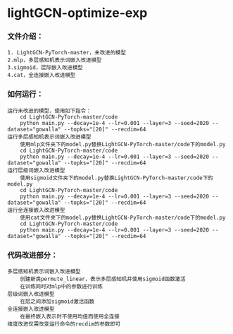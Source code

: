 # lightGCN-optimize-exp

### 文件介绍：
    1. LightGCN-PyTorch-master，未改进的模型
    2.mlp，多层感知机表示词嵌入改进模型
    3.sigmoid，层际嵌入改进模型
    4.cat，全连接嵌入改进模型

### 如何运行：
    运行未改进的模型，使用如下指令：
        cd LightGCN-PyTorch-master/code
        python main.py --decay=1e-4 --lr=0.001 --layer=3 --seed=2020 --dataset="gowalla" --topks="[20]" --recdim=64
    运行多层感知机表示词嵌入改进模型
        使用mlp文件夹下的model.py替换LightGCN-PyTorch-master/code下的model.py
        cd LightGCN-PyTorch-master/code
        python main.py --decay=1e-4 --lr=0.001 --layer=3 --seed=2020 --dataset="gowalla" --topks="[20]" --recdim=64
    运行层级词嵌入改进模型
        使用sigmoid文件夹下的model.py替换LightGCN-PyTorch-master/code下的model.py
        cd LightGCN-PyTorch-master/code
        python main.py --decay=1e-4 --lr=0.001 --layer=3 --seed=2020 --dataset="gowalla" --topks="[20]" --recdim=64
    运行全连接嵌入改进模型
        使用cat文件夹下的model.py替换LightGCN-PyTorch-master/code下的model.py
        cd LightGCN-PyTorch-master/code
        python main.py --decay=1e-4 --lr=0.001 --layer=3 --seed=2020 --dataset="gowalla" --topks="[20]" --recdim=64

### 代码改进部分：
    多层感知机表示词嵌入改进模型
        创建新类permute_linear，表示多层感知机并使用sigmoid函数激活
        在训练同时对mlp中的参数进行训练
    层级词嵌入改进模型
        在层之间添加sigmoid激活函数
    全连接嵌入改进模型
        在最终嵌入表示时不使用均值而使用全连接
    维度改进仅需改变运行命令的recdim的参数即可
